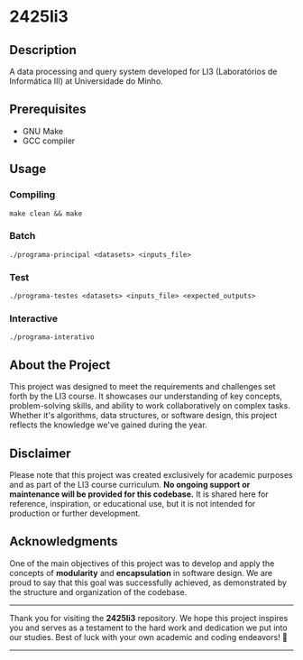 # 2425li3

## Description
A data processing and query system developed for LI3 (Laboratórios de Informática III) at Universidade do Minho.

## Prerequisites
- GNU Make
- GCC compiler
  
## Usage
### Compiling
```console
make clean && make
```

### Batch
```console
./programa-principal <datasets> <inputs_file>
```

### Test
```console
./programa-testes <datasets> <inputs_file> <expected_outputs>
```

### Interactive
```console
./programa-interativo
```

## About the Project

This project was designed to meet the requirements and challenges set forth by the LI3 course. It showcases our understanding of key concepts, problem-solving skills, and ability to work collaboratively on complex tasks. Whether it's algorithms, data structures, or software design, this project reflects the knowledge we've gained during the year.

## Disclaimer

Please note that this project was created exclusively for academic purposes and as part of the LI3 course curriculum. **No ongoing support or maintenance will be provided for this codebase.** It is shared here for reference, inspiration, or educational use, but it is not intended for production or further development.

## Acknowledgments

One of the main objectives of this project was to develop and apply the concepts of **modularity** and **encapsulation** in software design. We are proud to say that this goal was successfully achieved, as demonstrated by the structure and organization of the codebase.

---

Thank you for visiting the **2425li3** repository. We hope this project inspires you and serves as a testament to the hard work and dedication we put into our studies. Best of luck with your own academic and coding endeavors! 🚀

---
